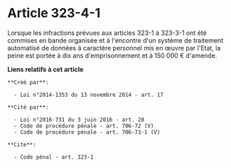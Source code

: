 # Article 323-4-1

Lorsque les infractions prévues aux articles 323-1 à 323-3-1 ont été commises en bande organisée et à l'encontre d'un système
de traitement automatisé de données à caractère personnel mis en œuvre par l'Etat, la peine est portée à dix ans
d'emprisonnement et à 150 000 € d'amende.

**Liens relatifs à cet article**

	**Créé par**:

	  - Loi n°2014-1353 du 13 novembre 2014 - art. 17

	**Cité par**:

	  - Loi n°2016-731 du 3 juin 2016 - art. 28
	  - Code de procédure pénale - art. 706-72 (V)
	  - Code de procédure pénale - art. 706-73-1 (V)

	**Cite**:

	  - Code pénal - art. 323-1
